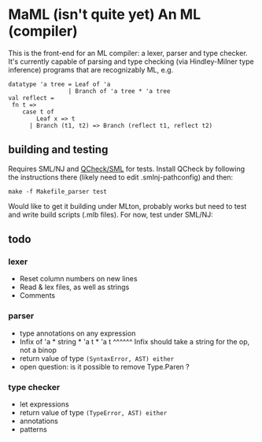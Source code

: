 # MaML (isn't quite yet) An ML (compiler)

This is the front-end for an ML compiler: a lexer, parser and type checker. It's currently capable of parsing and type checking (via Hindley-Milner type inference) programs that are recognizably ML, e.g.

```
datatype 'a tree = Leaf of 'a
                 | Branch of 'a tree * 'a tree
val reflect =
 fn t =>
    case t of
        Leaf x => t
      | Branch (t1, t2) => Branch (reflect t1, reflect t2)
```

## building and testing

Requires SML/NJ and [QCheck/SML](http://contrapunctus.net/league/haques/qcheck/qcheck.html) for tests. Install QCheck by following the instructions there (likely need to edit .smlnj-pathconfig) and then:

`make -f Makefile_parser test`

Would like to get it building under MLton, probably works but need to test and write build scripts (.mlb files). For now, test under SML/NJ:

## todo

### lexer

- Reset column numbers on new lines
- Read & lex files, as well as strings
- Comments

### parser

- type annotations on any expression
- Infix of 'a * string * 'a t * 'a t
                ^^^^^^ Infix should take a string for the op, not a binop
- return value of type `(SyntaxError, AST) either`
- open question: is it possible to remove Type.Paren ?

### type checker

- let expressions
- return value of type `(TypeError, AST) either`
- annotations
- patterns
